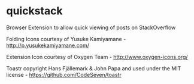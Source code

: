 quickstack
==========

Browser Extension to allow quick viewing of posts on StackOverflow

Folding Icons courtesy of Yusuke Kamiyamane - http://p.yusukekamiyamane.com/

Extension Icon courtesy of Oxygen Team - http://www.oxygen-icons.org/

Toastr copyright Hans Fjällemark & John Papa and used under the MIT license - https://github.com/CodeSeven/toastr
